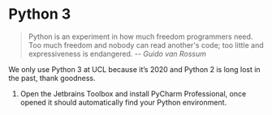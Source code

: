 # Python 3
> Python is an experiment in how much freedom programmers need. Too much freedom and nobody can read another's code; 
>too little and expressiveness is endangered. -- *Guido van Rossum*

We only use Python 3 at UCL because it’s 2020 and Python 2 is long lost in the past, thank goodness.

1. Open the Jetbrains Toolbox and install PyCharm Professional, once opened it should automatically find your Python
environment.

